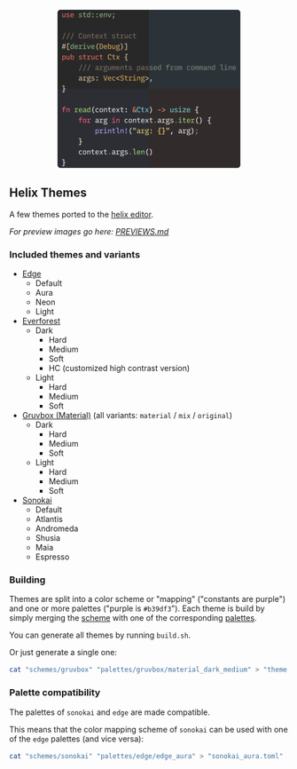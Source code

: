 <p align="center">
  <img src="header.png" alt="header" height="285"/>
</p>

## Helix Themes

A few themes ported to the [helix editor](https://github.com/helix-editor/helix).

*For preview images go here: [PREVIEWS.md](PREVIEWS.md)*

### Included themes and variants

- [Edge](https://github.com/sainnhe/edge)
  - Default
  - Aura
  - Neon
  - Light
- [Everforest](https://github.com/sainnhe/everforest)
  - Dark
    - Hard
    - Medium
    - Soft
    - HC (customized high contrast version)
  - Light
    - Hard
    - Medium
    - Soft
- [Gruvbox (Material)](https://github.com/sainnhe/gruvbox-material) (all variants: `material` / `mix` / `original`)
  - Dark
    - Hard
    - Medium
    - Soft
  - Light
    - Hard
    - Medium
    - Soft
- [Sonokai](https://github.com/sainnhe/sonokai)
  - Default
  - Atlantis
  - Andromeda
  - Shusia
  - Maia
  - Espresso

### Building

Themes are split into a color scheme or "mapping" ("constants are purple") and one or more palettes ("purple is `#b39df3`").
Each theme is build by simply merging the [scheme](schemes) with one of the corresponding [palettes](palettes).

You can generate all themes by running `build.sh`.

Or just generate a single one:

```bash
cat "schemes/gruvbox" "palettes/gruvbox/material_dark_medium" > "theme.toml"
```

### Palette compatibility

The palettes of `sonokai` and `edge` are made compatible.

This means that the color mapping scheme of `sonokai` can be used with one of the `edge` palettes (and vice versa):

```bash
cat "schemes/sonokai" "palettes/edge/edge_aura" > "sonokai_aura.toml"
```
